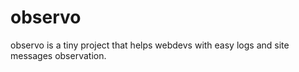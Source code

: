 # observo

observo is a tiny project that helps webdevs with easy logs and site messages observation.